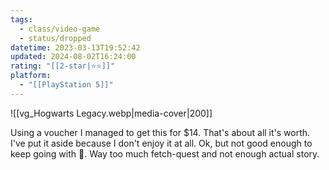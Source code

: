 ```yaml
---
tags:
  - class/video-game
  - status/dropped
datetime: 2023-03-13T19:52:42
updated: 2024-08-02T16:24:00
rating: "[[2-star|⭐️⭐️]]"
platform:
  - "[[PlayStation 5]]"
---
```

![[vg_Hogwarts Legacy.webp|media-cover|200]]

Using a voucher I managed to get this for $14. That's about all it's worth. I've put it aside because I don't enjoy it at all. Ok, but not good enough to keep going with 🤷. Way too much fetch-quest and not enough actual story.